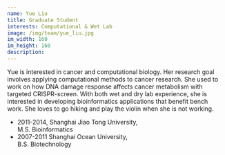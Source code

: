 ```yaml
---
name: Yue Liu
title: Graduate Student
interests: Computational & Wet Lab
image: /img/team/yue_liu.jpg
im_width: 160
im_height: 160
description:
---
```

Yue is interested in cancer and computational biology. Her research goal involves applying
computational methods to cancer research. She used to work on how DNA damage response
affects cancer metabolism with targeted CRISPR-screen. With both wet and dry lab experience,
she is interested in developing bioinformatics applications that benefit bench work. 
She loves to go hiking and play the violin when she is not working.
* 2011-2014, Shanghai Jiao Tong University,  
M.S. Bioinformatics
* 2007-2011 Shanghai Ocean University,  
B.S. Biotechnology

